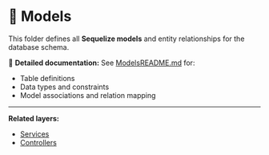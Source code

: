 # 🧱 Models
This folder defines all **Sequelize models** and entity relationships for the database schema.

📘 **Detailed documentation:**
See [ModelsREADME.md](./models.README.md) for:
- Table definitions
- Data types and constraints
- Model associations and relation mapping

---
**Related layers:**
- [Services](../services/services.README.md)
- [Controllers](../../../controllers/controller.README.md)
